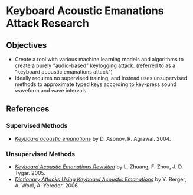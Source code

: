 # Keyboard Acoustic Emanations Attack Research

## Objectives
  * Create a tool with various machine learning models and algorithms to create
    a purely "audio-based" keylogging attack. (referred to as a "keyboard acoustic 
    emanations attack")
  * Ideally requires no supervised training, and instead uses unsupervised methods to
    approximate typed keys according to key-press sound waveform and wave intervals.

## References
### Supervised Methods
  * [*Keyboard acoustic emanations*](https://ieeexplore.ieee.org/document/1301311)
    by D. Asonov, R. Agrawal. 2004.

### Unsupervised Methods
  * [*Keyboard Acoustic Emanations Revisited*](https://www.cs.cornell.edu/~shmat/courses/cs6431/zhuang.pdf)
  by L. Zhuang, F. Zhou, J. D. Tygar. 2005.
  * [*Dictionary Attacks Using Keyboard Acoustic Emanations*](https://www.eng.tau.ac.il/~yash/p245-berger.pdf)
  by Y. Berger, A. Wool, A. Yeredor. 2006.
